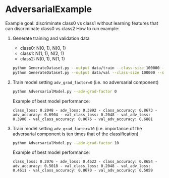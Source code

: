 # AdversarialExample

Example goal: discriminate class0 vs class1 without learning features that can discriminate class0 vs class2
How to run example:

1. Generate training and validation data
   - class0: N(0, 1), N(0, 1)
   - class1: N(1, 1), N(2, 1)
   - class2: N(0, 1), N(1, 1)

   ```bash
   python GenerateDataset.py --output data/train --class-size 100000 --seed 0
   python GenerateDataset.py --output data/val --class-size 100000 --seed 1
   ```
2. Train model setting `adv_grad_factor=0` (i.e. no adversarial component)
   ```bash
   python AdversarialModel.py --adv-grad-factor 0
   ```
   Example of best model performance:
   ```
   class_loss: 0.2048 - adv_loss: 0.3892 - class_accuracy: 0.8673 - adv_accuracy: 0.6904 - val_class_loss: 0.2048 - val_adv_loss: 0.3906 - val_class_accuracy: 0.8676 - val_adv_accuracy: 0.6881
   ```
3. Train model setting `adv_grad_factor=10` (i.e. importance of the adversarial component is ten times that of the classification)
   ```bash
   python AdversarialModel.py --adv-grad-factor 10
   ```
   Example of best model performance:
   ```
   class_loss: 0.2076 - adv_loss: 0.4622 - class_accuracy: 0.8654 - adv_accuracy: 0.5018 - val_class_loss: 0.2048 - val_adv_loss: 0.4611 - val_class_accuracy: 0.8670 - val_adv_accuracy: 0.5059
   ```
